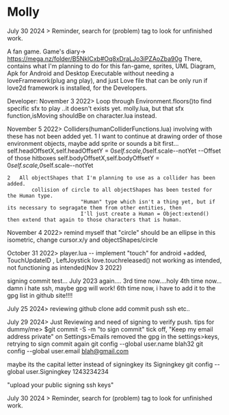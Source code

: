 # Molly
July 30 2024 > Reminder, search for (problem) tag to look for unfinished work.

A fan game.
Game's diary-> https://mega.nz/folder/B5NklCxb#Oq8xDraLJo3iPZAoZba90g
There, contains what I'm planning to do for this fan-game, sprites, UML Diagram, Apk for Android and Desktop Executable without needing a loveFramework(plug ang play),
and just Love file that can be only run if love2d framework is installed, for the Developers.


Developer:
November 3 2022> Loop through Environment.floors()to find specific sfx to play ..it doesn't exists yet.
    molly.lua, but that sfx function,isMoving shouldBe on character.lua instead.

November 5 2022> Colliders(humanColliderFunctions.lua) involving with these has not been added yet.
    1   I want to continue at drawing order of those environment objects, maybe add sprite or sounds a bit first...
            self.headOffsetX,self.headOffsetY = 0*self.scale,0*self.scale--notYet		--Offset of those hitboxes
	        self.bodyOffsetX,self.bodyOffsetY = 0*self.scale,0*self.scale--notYet

    2   All objectShapes that I'm planning to use as a collider has been added.
            collision of circle to all objectShapes has been tested for the Human type.
                            "Human" type which isn't a thing yet, but if its necessary to segragate them from other entities, then
                            I'll just create a Human = Object:extend() then extend that again to those characters that is human.

November 4 2022> remind myself that "circle" should be an ellipse in this isometric, change cursor.x/y and objectShapes/circle

October 31 2022> player.lua -- implement "touch" for android
                    +added, TouchUpdateID , LeftJoystick love.touchreleased() not working as intended, not functioning as intended(Nov 3 2022)

signing commit test... July 2023 again.... 3rd time now....holy 4th time now...
    damn i hate ssh, maybe gpg will work!
6th time now, i have to add it to the gpg list in github site!!!!


July 25 2024> reviewing github clone add commit push ssh etc..

July 29 2024> Just Reviewing and need of signing to verify push.
 tips for dummy/me> $git commit -S -m "to sign commit"
tick off, "Keep my email address private" on Settings>Emails
removed the gpg in the settings>keys, retrying to sign commit again
git config --global user.name blah32
git config --global user.email blah@gmail.com

maybe its the capital letter instead of signingkey its Signingkey
git config --global user.Signingkey 1243234234

"upload your public signing ssh keys"


July 30 2024 > Reminder, search for (problem) tag to look for unfinished work.
